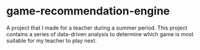 # game-recommendation-engine
A project that I made for a teacher during a summer period. This project contains a series of data-driven analysis to determine which game is most suitable for my teacher to play next.
